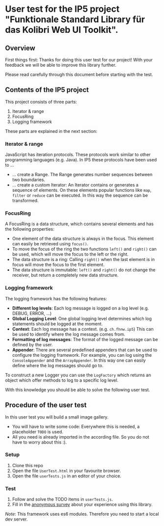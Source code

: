 # User test for the IP5 project "Funktionale Standard Library für das Kolibri Web UI Toolkit".

## Overview
First things first: Thanks for doing this user test for our project! 
With your feedback we will be able to improve this library further.

Please read carefully through this document before starting with the test.

## Contents of the IP5 project
This project consists of three parts:
1. Iterator & range
2. FocusRing
3. Logging framework

These parts are explained in the next section:
### Iterator & range
JavaScript has iteration protocols. These protocols work similar to other programming languages (e.g. Java).
In IP5 these protocols have been used to ...
* ... create a Range. The Range generates number sequences between two boundaries.
* ... create a custom Iterator: An Iterator contains or generates a sequence of elements. On these elements popular functions like `map`, `filter` or `reduce` can be executed. In this way the sequence can be transformed.

### FocusRing
A FocusRing is a data structure, which contains several elements and has the following properties:
* One element of the data structure is always in the focus. This element can easily be retrieved using `focus()`.
* To move the focus of the ring the two functions `left()` and `right()` can be used, which will move the focus to the left or the right.
* The data structure is a ring: Calling `right()` when the last element is in focus will move the focus to the first element.
* The data structure is immutable: `left()` and `right()` do not change the receiver, but return a completely new data structure.

### Logging framework
The logging framework has the following features:
* **Different log levels**: Each log message is logged on a log level (e.g. DEBUG, ERROR, ...) 
* **Global Logging Level**: One global logging level determines which log statements should be logged at the moment.
* **Context**: Each log message has a context. (e.g. `ch.fhnw.ip5`) This can be used to identify where the log message comes from.
* **Formatting of log messages**: The format of the logged message can be defined by the user.
* **Appender**: There are several predefined appenders that can be used to configure the logging framework. For example, you can log using the `ConsoleAppender` and the `ArrayAppender`.
In this way one can easily define where the log messages should go to.

To construct a new Logger you can use the `LogFactory` which returns an object which offer methods to log to a specific log level.

With this knowledge you should be able to solve the following user test.

## Procedure of the user test
In this user test you will build a small image gallery.

* You will have to write some code: Everywhere this is needed, a placeholder `TODO` is used.
* All you need is already imported in the according file. So you do not have to worry about this :).

### Setup
1. Clone this repo
2. Open the file `UserTest.html` in your favourite browser. 
3. Open the file `userTests.js` in an editor of your choice.

### Test
1. Follow and solve the TODO items in `userTests.js`.
2. Fill in the [anonymous survey](https://forms.gle/nt5bjjSaXbuGW5fJA) about your experience using this library.

_Note_: This framework uses es6 modules. Therefore you need to start a local dev server.